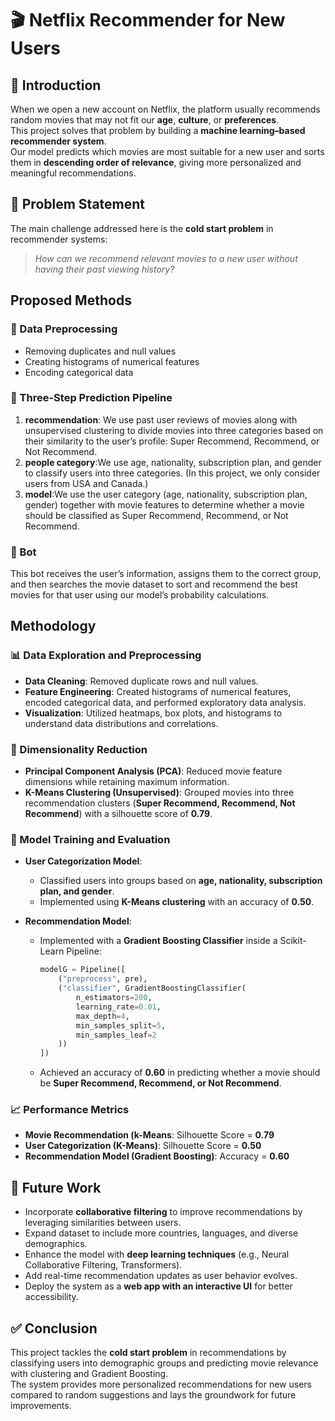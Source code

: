 # 🎬 Netflix Recommender for New Users

## 📖 Introduction

When we open a new account on Netflix, the platform usually recommends random movies that may not fit our **age**, **culture**, or **preferences**.  
This project solves that problem by building a **machine learning–based recommender system**.  
Our model predicts which movies are most suitable for a new user and sorts them in **descending order of relevance**, giving more personalized and meaningful recommendations.

## 🚨 Problem Statement
The main challenge addressed here is the **cold start problem** in recommender systems:  
> *How can we recommend relevant movies to a new user without having their past viewing history?*

## Proposed Methods
### 🔹 Data Preprocessing
- Removing duplicates and null values  
- Creating histograms of numerical features  
- Encoding categorical data
### 🔹 Three-Step Prediction Pipeline
1. **recommendation**: We use past user reviews of movies along with unsupervised clustering to divide movies into three categories based on their similarity to the user’s profile: Super Recommend, Recommend, or Not Recommend.  
2. **people category**:We use age, nationality, subscription plan, and gender to classify users into three categories. (In this project, we only consider users from USA and Canada.)
3. **model**:We use the user category (age, nationality, subscription plan, gender) together with movie features to determine whether a movie should be classified as Super Recommend, Recommend, or Not Recommend.
### 🔹 Bot
This bot receives the user’s information, assigns them to the correct group, and then searches the movie dataset to sort and recommend the best movies for that user using our model’s probability calculations.

## Methodology

### 📊 Data Exploration and Preprocessing
- **Data Cleaning**: Removed duplicate rows and null values.  
- **Feature Engineering**: Created histograms of numerical features, encoded categorical data, and performed exploratory data analysis.  
- **Visualization**: Utilized heatmaps, box plots, and histograms to understand data distributions and correlations.  

### 🔻 Dimensionality Reduction
- **Principal Component Analysis (PCA)**: Reduced movie feature dimensions while retaining maximum information.  
- **K-Means Clustering (Unsupervised)**: Grouped movies into three recommendation clusters (**Super Recommend, Recommend, Not Recommend**) with a silhouette score of **0.79**.  

### 🤖 Model Training and Evaluation
- **User Categorization Model**:  
  - Classified users into groups based on **age, nationality, subscription plan, and gender**.  
  - Implemented using **K-Means clustering** with an accuracy of **0.50**.  

- **Recommendation Model**:  
  - Implemented with a **Gradient Boosting Classifier** inside a Scikit-Learn Pipeline:  
    ```python
    modelG = Pipeline([
        ("preprocess", pre),
        ("classifier", GradientBoostingClassifier(
            n_estimators=200,
            learning_rate=0.01,
            max_depth=4,
            min_samples_split=5,
            min_samples_leaf=2
        ))
    ])
    ```
  - Achieved an accuracy of **0.60** in predicting whether a movie should be **Super Recommend, Recommend, or Not Recommend**.  

### 📈 Performance Metrics
- **Movie Recommendation (k-Means**: Silhouette Score = **0.79**  
- **User Categorization (K-Means)**: Silhouette Score = **0.50**  
- **Recommendation Model (Gradient Boosting)**: Accuracy = **0.60**
## 🔮 Future Work
- Incorporate **collaborative filtering** to improve recommendations by leveraging similarities between users.  
- Expand dataset to include more countries, languages, and diverse demographics.  
- Enhance the model with **deep learning techniques** (e.g., Neural Collaborative Filtering, Transformers).  
- Add real-time recommendation updates as user behavior evolves.  
- Deploy the system as a **web app with an interactive UI** for better accessibility.

## ✅ Conclusion
This project tackles the **cold start problem** in recommendations by classifying users into demographic groups and predicting movie relevance with clustering and Gradient Boosting.  
The system provides more personalized recommendations for new users compared to random suggestions and lays the groundwork for future improvements.
  





